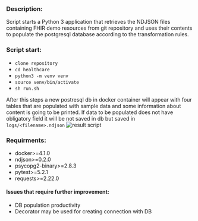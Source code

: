 ### Description:
Script starts a Python 3 application 
that retrieves the NDJSON files containing 
FHIR demo resources from git repository and 
uses their contents to populate the postgresql 
database according to the transformation rules.


### Script start:

* `clone repository`
* `cd healthcare`
* `python3 -m venv venv`
* `source venv/bin/activate`
* `sh run.sh`

After this steps a new postresql db in docker 
container will appear with four tables that
are populated with sample data and some 
information about content is going to be
printed. If data to be populated does not have 
obligatory field it will be not saved in db but 
saved in `logs/<filename>.ndjson`
![result script](https://yuras-practice.s3.eu-central-1.amazonaws.com/script_result.png?response-content-disposition=inline&X-Amz-Security-Token=AgoJb3JpZ2luX2VjELn%2F%2F%2F%2F%2F%2F%2F%2F%2F%2FwEaCmV1LW5vcnRoLTEiRzBFAiEA4zKtFbNrlSF1UW7at6hny%2BSR2P1VxI9zV6gI0o6y%2FvgCIHfy%2Fc4WaYfBzYA7DlGAUtnRR2eXONT%2BRBEz5xily8sKKqYCCKP%2F%2F%2F%2F%2F%2F%2F%2F%2F%2FwEQABoMNjQ4OTMwNDI2ODUwIgyj46MVlJm1R5bwAF0q%2BgHtJ211DbajIjsrH0OtnLSrZCifMhAWu4gY7C0Do0q2hEmFYYtEbYxpeDDaYHA5qOo7rR%2FRJsnIbrjlRfyhIgPuIWqrGv7G8APsS%2Fi5Iw5uuPby%2BDYY%2Fg96eHOybW5Af%2F0nQzD9PIII27zPhpI7iBQPBDiEGw6kvze3D124G0jLl6Rl6lr8ybXC4s5rYWU42DA9v%2FjbW4bzOOQ45NIvoLts71Eglklf6s%2BiudSL3xd15QPVTltMDzCVVR0TBfyaWSQUyA9ikSnP6ejOno949A9g%2FpeCqKSDedBWF15FHHWaxP37KXUMDSVtNFDFu3QA5k0o%2B0qeZMIkOtPGMOHN9uwFOrQBgnGQyyolhVtsBGxc0jyRdENeYQqnRNUpHutDu0n7wfT%2Ft5np9N0pVZ2yoLTmsZLEzQiyyoAHdU68yLhSUimtzq6CEP8Ts87MhTnQRqjHntSwaXApLjKqUuxE72JVOk0OPTiJpKXRVA5icxIdg9vB15JCoq1qQB171NMts8zA4EIoErBrlpDJ2rnZc3LH2s9ZWI8lFoLIGaBK%2ByAh%2BaYarru0cRqwMb3UTzvNoN8n8EAc8YsE&X-Amz-Algorithm=AWS4-HMAC-SHA256&X-Amz-Date=20191009T092620Z&X-Amz-SignedHeaders=host&X-Amz-Expires=300&X-Amz-Credential=ASIAZOF2EP7RBDKB2BE5%2F20191009%2Feu-central-1%2Fs3%2Faws4_request&X-Amz-Signature=7fd2c3bd7bc6f2f5aae23c2dbe35745708044c2dc7379041bec19e1f646e0265)
    
### Requirments:
* docker>=4.1.0
* ndjson>=0.2.0
* psycopg2-binary>=2.8.3
* pytest>=5.2.1
* requests>=2.22.0


#### Issues that require further improvement:
* DB population productivity
* Decorator may be used for creating connection with DB
